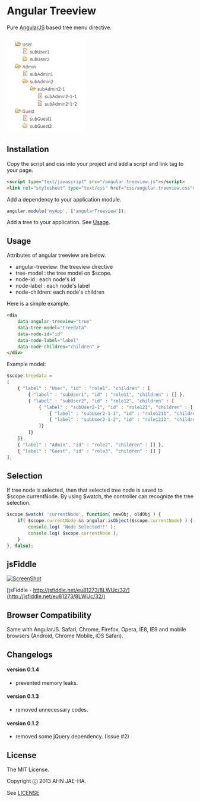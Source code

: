 Angular Treeview
================

Pure [AngularJS](http://www.angularjs.org) based tree menu directive.

[![ScreenShot](https://github.com/eu81273/angular.treeview/raw/master/img/preview.png)](http://jsfiddle.net/eu81273/8LWUc/32/)

## Installation

Copy the script and css into your project and add a script and link tag to your page.

```html
<script type="text/javascript" src="/angular.treeview.js"></script>
<link rel="stylesheet" type="text/css" href="css/angular.treeview.css">
```

Add a dependency to your application module.

```javascript
angular.module('myApp', ['angularTreeview']);
```

Add a tree to your application. See [Usage](#usage).

## Usage

Attributes of angular treeview are below.

- angular-treeview: the treeview directive
- tree-model : the tree model on $scope.
- node-id : each node's id
- node-label : each node's label
- node-children: each node's children

Here is a simple example.


```html
<div
    data-angular-treeview="true"
	data-tree-model="treedata"
	data-node-id="id"
	data-node-label="label"
	data-node-children="children" >
</div>
```

Example model:

```javascript
$scope.treedata = 
[
	{ "label" : "User", "id" : "role1", "children" : [
		{ "label" : "subUser1", "id" : "role11", "children" : [] },
		{ "label" : "subUser2", "id" : "role12", "children" : [
			{ "label" : "subUser2-1", "id" : "role121", "children" : [
				{ "label" : "subUser2-1-1", "id" : "role1211", "children" : [] },
				{ "label" : "subUser2-1-2", "id" : "role1212", "children" : [] }
			]}
		]}
	]},
	{ "label" : "Admin", "id" : "role2", "children" : [] },
	{ "label" : "Guest", "id" : "role3", "children" : [] }
];	 
```

## Selection

If tree node is selected, then that selected tree node is saved to $scope.currentNode. By using $watch, the controller can recognize the tree selection.


```javascript
$scope.$watch( 'currentNode', function( newObj, oldObj ) {
    if( $scope.currentNode && angular.isObject($scope.currentNode) ) {
        console.log( 'Node Selected!!' );
        console.log( $scope.currentNode );
    }
}, false);
```

## jsFiddle

[![ScreenShot](https://github.com/eu81273/angular.treeview/raw/master/img/jsfiddle.png)](http://jsfiddle.net/eu81273/8LWUc/32/)

[jsFiddle - http://jsfiddle.net/eu81273/8LWUc/32/](http://jsfiddle.net/eu81273/8LWUc/32/)

## Browser Compatibility

Same with AngularJS. Safari, Chrome, Firefox, Opera, IE8, IE9 and mobile browsers (Android, Chrome Mobile, iOS Safari).

## Changelogs

#### version 0.1.4
- prevented memory leaks.

#### version 0.1.3
- removed unnecessary codes.

#### version 0.1.2
- removed some jQuery dependency. (Issue #2)

## License

The MIT License.

Copyright ⓒ 2013 AHN JAE-HA.

See [LICENSE](https://github.com/eu81273/angular.treeview/blob/master/LICENSE)
